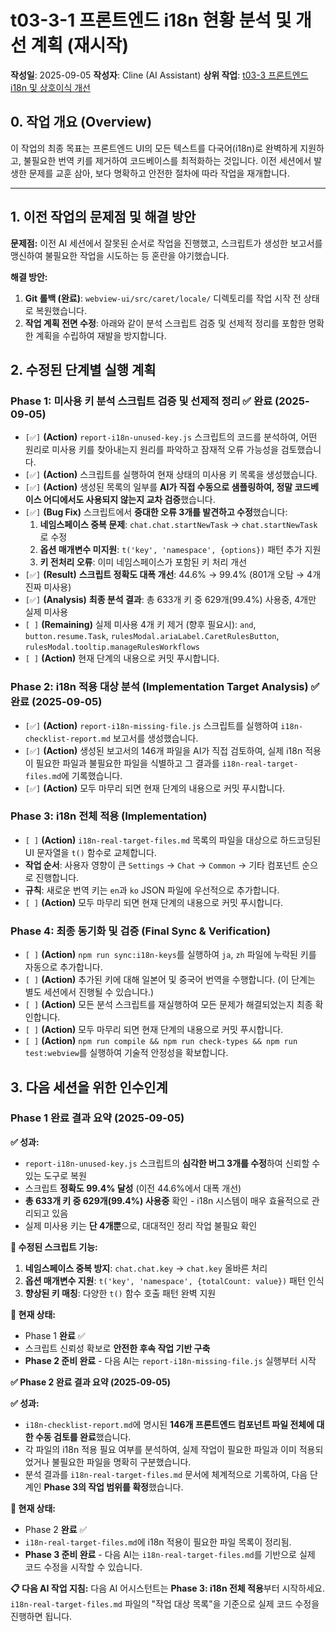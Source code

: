 # t03-3-1 프론트엔드 i18n 현황 분석 및 개선 계획 (재시작)

**작성일**: 2025-09-05
**작성자**: Cline (AI Assistant)
**상위 작업**: [t03-3 프론트엔드 i18n 및 상호이식 개선](./t03-3-프론트i18n및상호이식개선.md)

## 0. 작업 개요 (Overview)

이 작업의 최종 목표는 프론트엔드 UI의 모든 텍스트를 다국어(i18n)로 완벽하게 지원하고, 불필요한 번역 키를 제거하여 코드베이스를 최적화하는 것입니다. 이전 세션에서 발생한 문제를 교훈 삼아, 보다 명확하고 안전한 절차에 따라 작업을 재개합니다.

---

## 1. 이전 작업의 문제점 및 해결 방안

**문제점:** 이전 AI 세션에서 잘못된 순서로 작업을 진행했고, 스크립트가 생성한 보고서를 맹신하여 불필요한 작업을 시도하는 등 혼란을 야기했습니다.

**해결 방안:**
1.  **Git 롤백 (완료)**: `webview-ui/src/caret/locale/` 디렉토리를 작업 시작 전 상태로 복원했습니다.
2.  **작업 계획 전면 수정**: 아래와 같이 분석 스크립트 검증 및 선제적 정리를 포함한 명확한 계획을 수립하여 재발을 방지합니다.

## 2. 수정된 단계별 실행 계획

### Phase 1: 미사용 키 분석 스크립트 검증 및 선제적 정리 ✅ **완료** (2025-09-05)
-   `[✅]` **(Action)** `report-i18n-unused-key.js` 스크립트의 코드를 분석하여, 어떤 원리로 미사용 키를 찾아내는지 원리를 파악하고 잠재적 오류 가능성을 검토했습니다.
-   `[✅]` **(Action)** 스크립트를 실행하여 현재 상태의 미사용 키 목록을 생성했습니다.
-   `[✅]` **(Action)** 생성된 목록의 일부를 **AI가 직접 수동으로 샘플링하여, 정말 코드베이스 어디에서도 사용되지 않는지 교차 검증**했습니다.
-   `[✅]` **(Bug Fix)** 스크립트에서 **중대한 오류 3개를 발견하고 수정**했습니다:
    1. **네임스페이스 중복 문제**: `chat.chat.startNewTask` → `chat.startNewTask`로 수정
    2. **옵션 매개변수 미지원**: `t('key', 'namespace', {options})` 패턴 추가 지원
    3. **키 전처리 오류**: 이미 네임스페이스가 포함된 키 처리 개선
-   `[✅]` **(Result)** **스크립트 정확도 대폭 개선**: 44.6% → 99.4% (801개 오탐 → 4개 진짜 미사용)
-   `[✅]` **(Analysis)** **최종 분석 결과**: 총 633개 키 중 629개(99.4%) 사용중, 4개만 실제 미사용
-   `[ ]` **(Remaining)** 실제 미사용 4개 키 제거 (향후 필요시): `and`, `button.resume.Task`, `rulesModal.ariaLabel.CaretRulesButton`, `rulesModal.tooltip.manageRulesWorkflows`
-   `[ ]` **(Action)** 현재 단계의 내용으로 커밋 푸시합니다. 

### Phase 2: i18n 적용 대상 분석 (Implementation Target Analysis) ✅ **완료** (2025-09-05)
-   `[✅]` **(Action)** `report-i18n-missing-file.js` 스크립트를 실행하여 `i18n-checklist-report.md` 보고서를 생성했습니다.
-   `[✅]` **(Action)** 생성된 보고서의 146개 파일을 AI가 직접 검토하여, 실제 i18n 적용이 필요한 파일과 불필요한 파일을 식별하고 그 결과를 `i18n-real-target-files.md`에 기록했습니다.
-   `[✅]` **(Action)** 모두 마무리 되면 현재 단계의 내용으로 커밋 푸시합니다.

### Phase 3: i18n 전체 적용 (Implementation)
-   `[ ]` **(Action)** `i18n-real-target-files.md` 목록의 파일을 대상으로 하드코딩된 UI 문자열을 `t()` 함수로 교체합니다.
-   **작업 순서**: 사용자 영향이 큰 `Settings` → `Chat` → `Common` → 기타 컴포넌트 순으로 진행합니다.
-   **규칙**: 새로운 번역 키는 `en`과 `ko` JSON 파일에 우선적으로 추가합니다.
-   `[ ]` **(Action)** 모두 마무리 되면 현재 단계의 내용으로 커밋 푸시합니다.

### Phase 4: 최종 동기화 및 검증 (Final Sync & Verification)
-   `[ ]` **(Action)** `npm run sync:i18n-keys`를 실행하여 `ja`, `zh` 파일에 누락된 키를 자동으로 추가합니다.
-   `[ ]` **(Action)** 추가된 키에 대해 일본어 및 중국어 번역을 수행합니다. (이 단계는 별도 세션에서 진행될 수 있습니다.)
-   `[ ]` **(Action)** 모든 분석 스크립트를 재실행하여 모든 문제가 해결되었는지 최종 확인합니다.
-   `[ ]` **(Action)** 모두 마무리 되면 현재 단계의 내용으로 커밋 푸시합니다.
-   `[ ]` **(Action)** `npm run compile && npm run check-types && npm run test:webview`를 실행하여 기술적 안정성을 확보합니다.

## 3. 다음 세션을 위한 인수인계

### Phase 1 완료 결과 요약 (2025-09-05)

**✅ 성과:**
- `report-i18n-unused-key.js` 스크립트의 **심각한 버그 3개를 수정**하여 신뢰할 수 있는 도구로 복원
- 스크립트 **정확도 99.4% 달성** (이전 44.6%에서 대폭 개선)
- **총 633개 키 중 629개(99.4%) 사용중** 확인 - i18n 시스템이 매우 효율적으로 관리되고 있음
- 실제 미사용 키는 **단 4개뿐**으로, 대대적인 정리 작업 불필요 확인

**🔧 수정된 스크립트 기능:**
1. **네임스페이스 중복 방지**: `chat.chat.key` → `chat.key` 올바른 처리
2. **옵션 매개변수 지원**: `t('key', 'namespace', {totalCount: value})` 패턴 인식
3. **향상된 키 매칭**: 다양한 `t()` 함수 호출 패턴 완벽 지원

**📍 현재 상태:**
- Phase 1 **완료** ✅
- 스크립트 신뢰성 확보로 **안전한 후속 작업 기반 구축**
- **Phase 2 준비 완료** - 다음 AI는 `report-i18n-missing-file.js` 실행부터 시작

**✅ Phase 2 완료 결과 요약 (2025-09-05)**

**✅ 성과:**
- `i18n-checklist-report.md`에 명시된 **146개 프론트엔드 컴포넌트 파일 전체에 대한 수동 검토를 완료**했습니다.
- 각 파일의 i18n 적용 필요 여부를 분석하여, 실제 작업이 필요한 파일과 이미 적용되었거나 불필요한 파일을 명확히 구분했습니다.
- 분석 결과를 `i18n-real-target-files.md` 문서에 체계적으로 기록하여, 다음 단계인 **Phase 3의 작업 범위를 확정**했습니다.

**📍 현재 상태:**
- Phase 2 **완료** ✅
- `i18n-real-target-files.md`에 i18n 적용이 필요한 파일 목록이 정리됨.
- **Phase 3 준비 완료** - 다음 AI는 `i18n-real-target-files.md`를 기반으로 실제 코드 수정을 시작할 수 있습니다.

**📋 다음 AI 작업 지침:**
다음 AI 어시스턴트는 **Phase 3: i18n 전체 적용**부터 시작하세요. `i18n-real-target-files.md` 파일의 "작업 대상 목록"을 기준으로 실제 코드 수정을 진행하면 됩니다.
